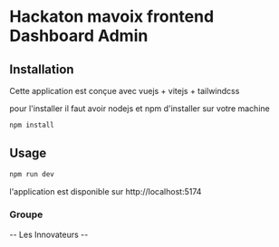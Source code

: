 # Hackaton mavoix frontend Dashboard Admin 

## Installation
 Cette application est conçue avec vuejs + vitejs + tailwindcss

 pour l'installer il faut avoir nodejs et npm d'installer sur votre machine

```bash
npm install
```

## Usage

```bash
npm run dev
```
l'application est disponible sur http://localhost:5174


### Groupe 

-- Les Innovateurs --
